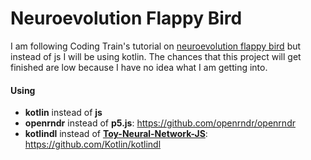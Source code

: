 # Neuroevolution Flappy Bird
I am following Coding Train's tutorial on [neuroevolution flappy bird](https://www.youtube.com/watch?v=c6y21FkaUqw) but instead of js I will be using kotlin. The chances that this project will get finished are low because I have no idea what I am getting into.

#### Using
- **kotlin** instead of **js**
- **openrndr** instead of **p5.js**: https://github.com/openrndr/openrndr
- **kotlindl** instead of **[Toy-Neural-Network-JS](https://github.com/CodingTrain/Toy-Neural-Network-JS)**: https://github.com/Kotlin/kotlindl
